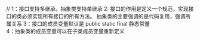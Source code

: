 
// 
1：接口支持多继承，抽象类支持单继承
2: 接口的作用是定义一个规范，实现接口的类必须实现所有接口的所有方法。 抽象类的主要强调的是代码复用，强调所属关系
3：接口的成员变量默认是 public static final   静态常量   
4：抽象类的成员变量可以在子类成员变量重新定义


